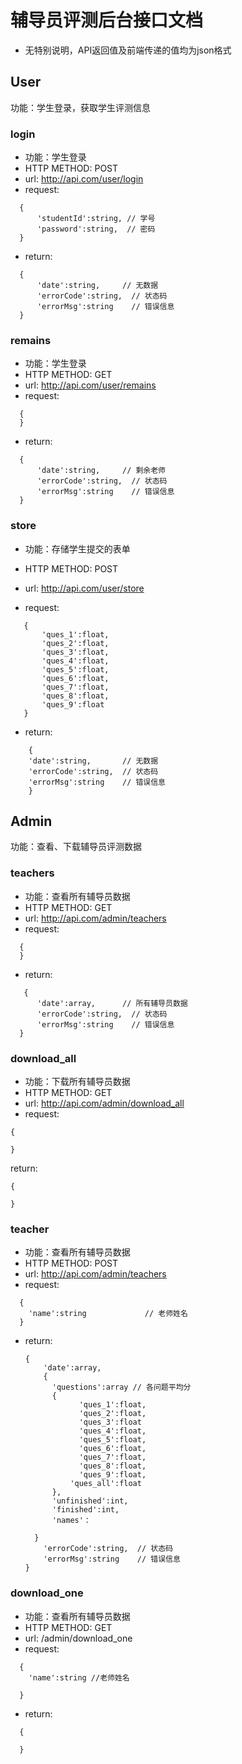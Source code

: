 # 辅导员评测后台接口文档

- 无特别说明，API返回值及前端传递的值均为json格式

## User

功能：学生登录，获取学生评测信息

### login

- 功能：学生登录
- HTTP METHOD: POST
- url:   http://api.com/user/login
- request:
```
  {
      'studentId':string, // 学号
      'password':string,  // 密码
  }
```

- return:
```
  {
      'date':string,   	 // 无数据
      'errorCode':string,  // 状态码
      'errorMsg':string    // 错误信息
  }
```

### remains

- 功能：学生登录
- HTTP METHOD: GET
- url:   http://api.com/user/remains
- request:

```
  {
  }
```

- return:

```
  {
      'date':string,   	 // 剩余老师
      'errorCode':string,  // 状态码
      'errorMsg':string    // 错误信息
  }
```

### store

* 功能：存储学生提交的表单

- HTTP METHOD: POST

- url:   http://api.com/user/store

- request:

 ``` 
    {
        'ques_1':float,
        'ques_2':float,
        'ques_3':float,
        'ques_4':float,
        'ques_5':float,
        'ques_6':float,
        'ques_7':float,
        'ques_8':float,
        'ques_9':float
    }
 ```

-  return:

```
    {
    'date':string,   	 // 无数据
    'errorCode':string,  // 状态码
    'errorMsg':string    // 错误信息
    }
```

## Admin

功能：查看、下载辅导员评测数据

### teachers

- 功能：查看所有辅导员数据
- HTTP METHOD: GET
- url:   http://api.com/admin/teachers
- request:

```
  {
  }
```

- return:

```
   {
      'date':array,   	 // 所有辅导员数据
      'errorCode':string,  // 状态码
      'errorMsg':string    // 错误信息
  }
```

### download_all

- 功能：下载所有辅导员数据
- HTTP METHOD: GET
- url:   http://api.com/admin/download_all
- request:

```
{
    
}
```

return:

```
{
    
}
```

### teacher

- 功能：查看所有辅导员数据
- HTTP METHOD: POST
- url:   http://api.com/admin/teachers
- request:

```
  {
  	'name':string             // 老师姓名
  }
```

- return:

  ```
  {
      'date':array,  
      {
      	'questions':array // 各问题平均分
      	{
              'ques_1':float,
              'ques_2':float,
              'ques_3':float
              'ques_4':float,
              'ques_5':float,
              'ques_6':float,
              'ques_7':float,
              'ques_8':float,
              'ques_9':float,
      		'ques_all':float
  		},
  		'unfinished':int,
  		'finished':int,
  		'names'：
      	
  	}
      'errorCode':string,  // 状态码
      'errorMsg':string    // 错误信息
  }
  ```

### download_one

- 功能：查看所有辅导员数据
- HTTP METHOD: GET
- url:   /admin/download_one
- request:

``` 
  {
    'name':string //老师姓名
  
  }
```

- return:

```
  {
  
  }
```



